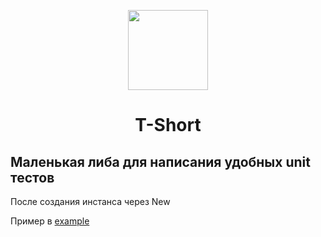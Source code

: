 <p align="center">
<img style="vertical-align:right" width="128" height="128"  alt="" src="https://s469vla.storage.yandex.net/rdisk/437d69e71b0b8d00269f3c2fe8098e332caad68c1ac6aea245a68a43537756be/66b40312/eZLdwrKxPcuKfu4_b1Tf1cy1pzAql_jud-4O0NRYyhrvFL1qVm38d9mMOh9HL5ZdMxUXLZaiDSxdu-iLmt317w==?uid=1523954673&filename=test.min.png&disposition=inline&hash=&limit=0&content_type=image%2Fpng&owner_uid=1523954673&fsize=102858&hid=16b24dca1f1e72448503ac0e5eb77574&media_type=image&tknv=v2&etag=2fe269af80b352af4b2bea8cb9f022af&ts=61f2043d96880&s=2226420a59ce45ae31e37f23a690dfdb92ebeec58b82e120c24db36efbd0003a&pb=U2FsdGVkX18GEI_nY2MxGE6Z219twwXDT-l17-PAmr2HiwnvqCe5ylXXs8-uni7L0qw_ii7wcHtd7VXnHbHymufFCqPj3KmbDJO9JE6DRYk">
</p>

<h1 align="center">T-Short</h1>

## Маленькая либа для написания удобных unit тестов

После создания инстанса через New

Пример в [example](./example)
